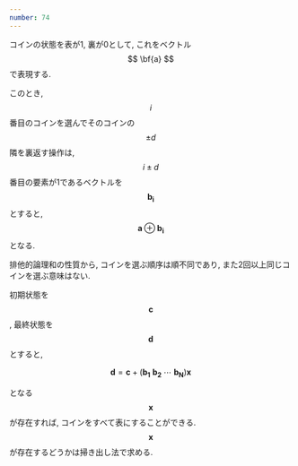 ```yaml
---
number: 74
---
```

コインの状態を表が1, 裏が0として, これをベクトル $$ \bf{a} $$ で表現する.

このとき, $$ i $$ 番目のコインを選んでそのコインの $$ \pm d $$ 隣を裏返す操作は, $$ i \pm d $$ 番目の要素が1であるベクトルを $$ \boldsymbol{b_i} $$ とすると, $$ \boldsymbol{a} \oplus \boldsymbol{b_i} $$ となる.

排他的論理和の性質から, コインを選ぶ順序は順不同であり, また2回以上同じコインを選ぶ意味はない.

初期状態を $$ \boldsymbol{c} $$, 最終状態を $$ \boldsymbol{d} $$ とすると,

$$
\boldsymbol{d} = \boldsymbol{c} + (\boldsymbol{b_1} \ \boldsymbol{b_2} \ \cdots \ \boldsymbol{b_N})\boldsymbol{x}
$$

となる $$ \boldsymbol{x} $$ が存在すれば, コインをすべて表にすることができる. $$ \boldsymbol{x} $$ が存在するどうかは掃き出し法で求める.
